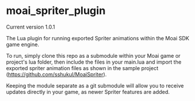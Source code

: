 # moai_spriter_plugin

Current version 1.0.1

The Lua plugin for running exported Spriter animations within the Moai SDK game engine.

To run, simply clone this repo as a submodule within your Moai game or project's lua folder,
then include the files in your main.lua and import the exported spriter animation files as shown in the 
sample project (https://github.com/sshukul/MoaiSpriter).

Keeping the module separate as a git submodule will allow you to receive updates directly in your game, 
as newer Spriter features are added.